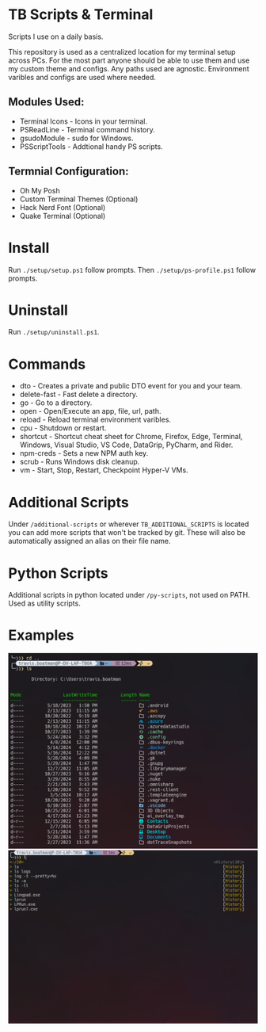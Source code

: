 # TB Scripts & Terminal

Scripts I use on a daily basis.

This repository is used as a centralized location for my terminal setup across PCs.
For the most part anyone should be able to use them and use my custom theme and configs. Any paths used are agnostic. Environment varibles and configs are used where needed.

## Modules Used:
* Terminal Icons - Icons in your terminal.
* PSReadLine - Terminal command history.
* gsudoModule - sudo for Windows.
* PSScriptTools - Addtional handy PS scripts.

## Termnial Configuration:
* Oh My Posh
* Custom Terminal Themes (Optional)
* Hack Nerd Font (Optional)
* Quake Terminal (Optional)

# Install
Run `./setup/setup.ps1` follow prompts.
Then `./setup/ps-profile.ps1` follow prompts.

# Uninstall
Run `./setup/uninstall.ps1`.

# Commands
* dto - Creates a private and public DTO event for you and your team.
* delete-fast - Fast delete a directory.
* go - Go to a directory.
* open - Open/Execute an app, file, url, path.
* reload - Reload terminal environment varibles.
* cpu - Shutdown or restart.
* shortcut - Shortcut cheat sheet for Chrome, Firefox, Edge, Terminal, Windows, Visual Studio, VS Code, DataGrip, PyCharm, and Rider.
* npm-creds - Sets a new NPM auth key.
* scrub - Runs Windows disk cleanup.
* vm - Start, Stop, Restart, Checkpoint Hyper-V VMs.

# Additional Scripts

Under `/additional-scripts` or wherever `TB_ADDITIONAL_SCRIPTS` is located you can add more scripts that won't be tracked by git.
These will also be automatically assigned an alias on their file name.

# Python Scripts

Additional scripts in python located under `/py-scripts`, not used on PATH. Used as utility scripts.

# Examples

![Example1](example1.png "Example1")
![Example1](example2.png "Example2")
